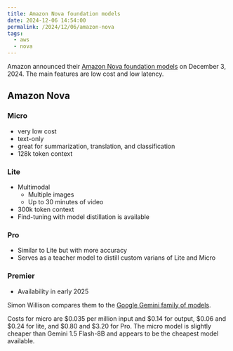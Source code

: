 ```yaml
---
title: Amazon Nova foundation models
date: 2024-12-06 14:54:00
permalink: /2024/12/06/amazon-nova
tags:
  - aws
  - nova
---
```


Amazon announced their [Amazon Nova foundation models](https://aws.amazon.com/blogs/aws/introducing-amazon-nova-frontier-intelligence-and-industry-leading-price-performance/) on December 3, 2024. The main features are low cost and low latency.

## Amazon Nova

### Micro

- very low cost
- text-only
- great for summarization, translation, and classification
- 128k token context

### Lite

- Multimodal
  - Multiple images
  - Up to 30 minutes of video
- 300k token context
- Find-tuning with model distillation is available

### Pro

- Similar to Lite but with more accuracy
- Serves as a teacher model to distill custom varians of Lite and Micro

### Premier

- Availability in early 2025

Simon Willison compares them to the [Google Gemini family of models](https://simonwillison.net/2024/Dec/4/amazon-nova/).

Costs for micro are $0.035 per million input and $0.14 for output, $0.06 and $0.24 for lite, and $0.80 and $3.20 for Pro. The micro model is slightly cheaper than Gemini 1.5 Flash-8B and appears to be the cheapest model available.
